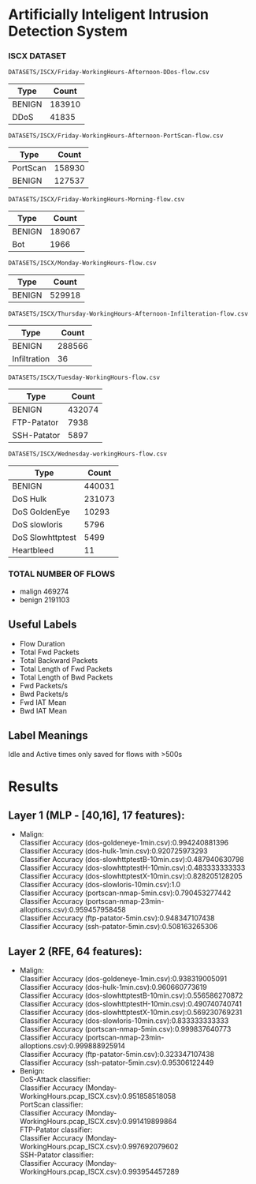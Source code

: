 # Artificially Inteligent Intrusion Detection System

### ISCX DATASET

`DATASETS/ISCX/Friday-WorkingHours-Afternoon-DDos-flow.csv`

|Type|Count|
|---|---|
|BENIGN   | 183910|
|DDoS     |  41835|

`DATASETS/ISCX/Friday-WorkingHours-Afternoon-PortScan-flow.csv`

|Type|Count|
|---|---|
|PortScan   | 158930|
|BENIGN     | 127537|

`DATASETS/ISCX/Friday-WorkingHours-Morning-flow.csv`

|Type|Count|
|---|---|
|BENIGN   | 189067|
|Bot      |   1966|

`DATASETS/ISCX/Monday-WorkingHours-flow.csv`

|Type|Count|
|---|---|
|BENIGN   |    529918|

`DATASETS/ISCX/Thursday-WorkingHours-Afternoon-Infilteration-flow.csv`

|Type|Count|
|---|---|
|BENIGN         | 288566|
|Infiltration   |     36|

`DATASETS/ISCX/Tuesday-WorkingHours-flow.csv`

|Type|Count|
|---|---|
|BENIGN        | 432074|
|FTP-Patator   |   7938|
|SSH-Patator   |   5897|

`DATASETS/ISCX/Wednesday-workingHours-flow.csv`

|Type|Count|
|---|---|
|BENIGN            |  440031|
|DoS Hulk          |  231073|
|DoS GoldenEye     |   10293|
|DoS slowloris     |    5796|
|DoS Slowhttptest  |    5499|
|Heartbleed        |      11|

### TOTAL NUMBER OF FLOWS

- malign 469274
- benign 2191103

## Useful Labels

- Flow Duration
- Total Fwd Packets
- Total Backward Packets
- Total Length of Fwd Packets
- Total Length of Bwd Packets
- Fwd Packets/s
- Bwd Packets/s
- Fwd IAT Mean
- Bwd IAT Mean


## Label Meanings
Idle and Active times only saved for flows with >500s

# Results  
## Layer 1 (MLP - [40,16], 17 features):  
- Malign:  
Classifier Accuracy (dos-goldeneye-1min.csv):0.994240881396  
Classifier Accuracy (dos-hulk-1min.csv):0.920725973293  
Classifier Accuracy (dos-slowhttptestB-10min.csv):0.487940630798  
Classifier Accuracy (dos-slowhttptestH-10min.csv):0.483333333333  
Classifier Accuracy (dos-slowhttptestX-10min.csv):0.828205128205  
Classifier Accuracy (dos-slowloris-10min.csv):1.0  
Classifier Accuracy (portscan-nmap-5min.csv):0.790453277442  
Classifier Accuracy (portscan-nmap-23min-alloptions.csv):0.959457958458  
Classifier Accuracy (ftp-patator-5min.csv):0.948347107438  
Classifier Accuracy (ssh-patator-5min.csv):0.508163265306  
  
## Layer 2 (RFE, 64 features):  
- Malign:  
Classifier Accuracy (dos-goldeneye-1min.csv):0.938319005091  
Classifier Accuracy (dos-hulk-1min.csv):0.960660773619  
Classifier Accuracy (dos-slowhttptestB-10min.csv):0.556586270872  
Classifier Accuracy (dos-slowhttptestH-10min.csv):0.490740740741  
Classifier Accuracy (dos-slowhttptestX-10min.csv):0.569230769231  
Classifier Accuracy (dos-slowloris-10min.csv):0.833333333333  
Classifier Accuracy (portscan-nmap-5min.csv):0.999837640773  
Classifier Accuracy (portscan-nmap-23min-alloptions.csv):0.999888925914  
Classifier Accuracy (ftp-patator-5min.csv):0.323347107438  
Classifier Accuracy (ssh-patator-5min.csv):0.95306122449  
- Benign:  
DoS-Attack classifier:  
Classifier Accuracy (Monday-WorkingHours.pcap_ISCX.csv):0.951858518058  
PortScan classifier:  
Classifier Accuracy (Monday-WorkingHours.pcap_ISCX.csv):0.991419899864  
FTP-Patator classifier:  
Classifier Accuracy (Monday-WorkingHours.pcap_ISCX.csv):0.997692079602  
SSH-Patator classifier:  
Classifier Accuracy (Monday-WorkingHours.pcap_ISCX.csv):0.993954457289  
